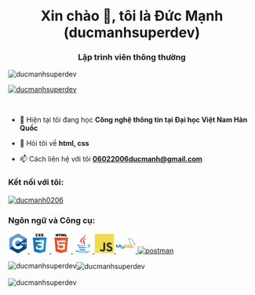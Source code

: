 <h1 align="center">Xin chào 👋, tôi là Đức Mạnh (ducmanhsuperdev)</h1>
<h3 align="center">Lập trình viên thông thường</h3>

<p align="left"> <img src="https://komarev.com/ghpvc/?username=ducmanhsuperdev&label=Profile%20views&color=0e75b6&style=flat" alt="ducmanhsuperdev" /> </p>

<p align="left"> <a href="https://github.com/ryo-ma/github-profile-trophy"><img src="https://github-profile-trophy.vercel.app/?username=ducmanhsuperdev" alt="ducmanhsuperdev" /></a> </p>

<p align="left"> <a href="https://twitter.com/" target="blank"><img src="https://img.shields.io/twitter/follow/?logo=twitter&style=for-the-badge" alt="" /></a> </p>

- 🌱 Hiện tại tôi đang học **Công nghệ thông tin tại Đại học Việt Nam Hàn Quốc**

- 💬 Hỏi tôi về **html, css**

- 📫 Cách liên hệ với tôi **06022006ducmanh@gmail.com**

<h3 align="left">Kết nối với tôi:</h3>
<p align="left">
<a href="https://fb.com/ducmanh0206" target="blank"><img align="center" src="https://raw.githubusercontent.com/rahuldkjain/github-profile-readme-generator/master/src/images/icons/Social/facebook.svg" alt="ducmanh0206" height="30" width="40" /></a>
</p>

<h3 align="left">Ngôn ngữ và Công cụ:</h3>
<p align="left"> <a href="https://www.w3schools.com/cpp/" target="_blank" rel="noreferrer"> <img src="https://raw.githubusercontent.com/devicons/devicon/master/icons/cplusplus/cplusplus-original.svg" alt="cplusplus" width="40" height="40"/> </a> <a href="https://www.w3schools.com/css/" target="_blank" rel="noreferrer"> <img src="https://raw.githubusercontent.com/devicons/devicon/master/icons/css3/css3-original-wordmark.svg" alt="css3" width="40" height="40"/> </a> <a href="https://www.w3.org/html/" target="_blank" rel="noreferrer"> <img src="https://raw.githubusercontent.com/devicons/devicon/master/icons/html5/html5-original-wordmark.svg" alt="html5" width="40" height="40"/> </a> <a href="https://www.java.com" target="_blank" rel="noreferrer"> <img src="https://raw.githubusercontent.com/devicons/devicon/master/icons/java/java-original.svg" alt="java" width="40" height="40"/> </a> <a href="https://developer.mozilla.org/en-US/docs/Web/JavaScript" target="_blank" rel="noreferrer"> <img src="https://raw.githubusercontent.com/devicons/devicon/master/icons/javascript/javascript-original.svg" alt="javascript" width="40" height="40"/> </a> <a href="https://www.mysql.com/" target="_blank" rel="noreferrer"> <img src="https://raw.githubusercontent.com/devicons/devicon/master/icons/mysql/mysql-original-wordmark.svg" alt="mysql" width="40" height="40"/> </a> <a href="https://postman.com" target="_blank" rel="noreferrer"> <img src="https://www.vectorlogo.zone/logos/getpostman/getpostman-icon.svg" alt="postman" width="40" height="40"/> </a> </p>

<p><img align="left" src="https://github-readme-stats.vercel.app/api/top-langs?username=ducmanhsuperdev&show_icons=true&locale=en&layout=compact" alt="ducmanhsuperdev" /></p>

<p><img align="center" src="https://github-readme-stats.vercel.app/api?username=ducmanhsuperdev&show_icons=true&locale=en" alt="ducmanhsuperdev" /></p>

<p><img align="center" src="https://github-readme-streak-stats.herokuapp.com/?user=ducmanhsuperdev&" alt="ducmanhsuperdev" /></p>

